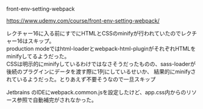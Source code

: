 front-env-setting-webpack  

https://www.udemy.com/course/front-env-setting-webpack/

レクチャー16に入る前にすでにHTMLとCSSのminifyが行われていたのでレクチャー16はスキップ。  
production modeではhtml-loaderとwebpack-html-pluginがそれぞれHTMLをminifyしてるようだった。  
CSSは明示的にminifyしているわけではなさそうだったものの、sass-loaderが後続のプラグインにデータを渡す際に1列にしているせいか、
結果的にminifyされているようだった。とりあえず不要そうなので一旦スキップ

Jetbrains のIDEにwebpack.common.jsを設定したけど、app.css内からのリソース参照で自動補完がされなかった。  
